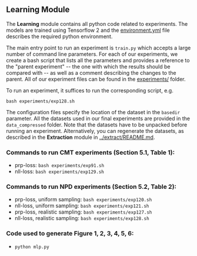 ## Learning Module

The **Learning** module contains all python code related to experiments. The models are trained using Tensorflow 2 and the [environment.yml](environment.yml) file describes the required python environment.

The main entry point to run an experiment is `train.py` which accepts a large number of command line parameters. For each of our experiments, we create a bash script that lists all the parameters and provides a reference to the "parent experiment" -- the one with which the results should be compared with -- as well as a comment describing the changes to the parent. All of our experiment files can be found in the [experiments/](experiments/) folder.

To run an experiment, it suffices to run the corresponding script, e.g.

`bash experiments/exp128.sh`

The configuration files specify the location of the dataset in the `basedir` parameter. All the datasets used in our final experiments are provided in the `data_compressed` folder. Note that the datasets have to be unpacked before running an experiment. Alternatively, you can regenerate the datasets, as described in the **Extraction** module in [../extract/README.md](../extract/README.md).

### Commands to run CMT experiments (Section 5.1, Table 1):

- prp-loss: `bash experiments/exp91.sh`
- nll-loss: `bash experiments/exp129.sh`

### Commands to run NPD experiments (Section 5.2, Table 2):

- prp-loss, uniform sampling: `bash experiments/exp120.sh`
- nll-loss, uniform sampling: `bash experiments/exp121.sh`
- prp-loss, realistic sampling: `bash experiments/exp127.sh`
- nll-loss, realistic sampling: `bash experiments/exp128.sh`

### Code used to generate Figure 1, 2, 3, 4, 5, 6:

- `python mlp.py`